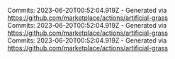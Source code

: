 Commits: 2023-06-20T00:52:04.919Z - Generated via https://github.com/marketplace/actions/artificial-grass
<br>
Commits: 2023-06-20T00:52:04.919Z - Generated via https://github.com/marketplace/actions/artificial-grass
<br>
Commits: 2023-06-20T00:52:04.919Z - Generated via https://github.com/marketplace/actions/artificial-grass
<br>
